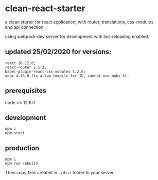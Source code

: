 # clean-react-starter
a clean starter for react application, with router, translations, css-modules and api connection.

using webpack-dev server for development with hot-reloading enabled.

updated 25/02/2020 for versions:
------------
```
react 16.12.0; 
react-router 5.1.2; 
babel-plugin-react-css-modules 5.2.6; 
mobx 4.13.0 (to allow compile for IE, cannot use mobx 5).
```
prerequisites
------------
node >= 12.6.0

development
-----------
```
npm i
npm start
```

production
----------
```
npm i
npm run rebuild
```

Then copy files created in `./dist` folder to your server.

